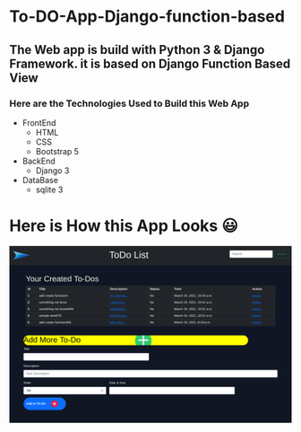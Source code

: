 # To-DO-App-Django-function-based

## The Web app is build with Python 3 & Django Framework. it is based on Django Function Based View ##

### Here are the Technologies Used to Build this Web App ###
- FrontEnd
  - HTML
  - CSS
  - Bootstrap 5
- BackEnd
  - Django 3
- DataBase
  - sqlite 3
 
# Here is How this App Looks :smiley: #
 ![ScreenShot of App](https://github.com/sauravsharmaz/To-DO-App-Django-function-based-/blob/main/myapp/ScreenShots/todo_screenshot.png)
